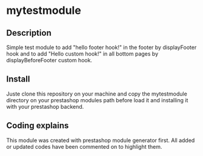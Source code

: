 # mytestmodule

## Description
Simple test module to add "hello footer hook!" in the footer by displayFooter hook and to add "Hello custom hook!" in all bottom pages by displayBeforeFooter custom hook.

## Install
Juste clone this repository on your machine and copy the mytestmodule directory on your prestashop modules path before load it and installing it with your prestashop backend.

## Coding explains
This module was created with prestashop module generator first. All added or updated codes have been commented on to highlight them.